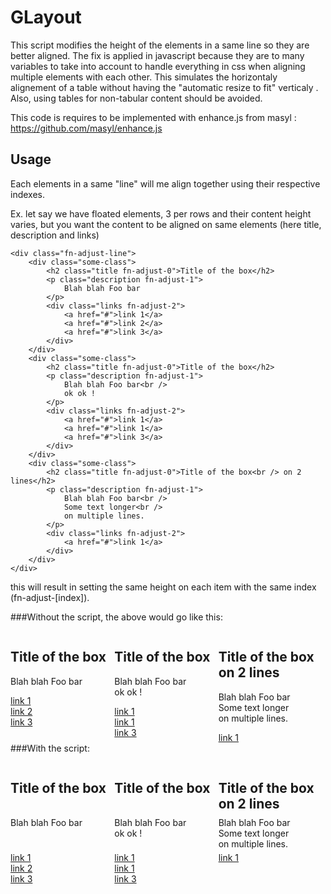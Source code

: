 GLayout
=====

This script modifies the height of the elements in a same line so they are better aligned.
The fix is applied in javascript because they are to many variables to take into account to handle 
everything in css when aligning multiple elements with each other. This simulates the horizontaly alignement of a table without having the 
"automatic resize to fit" verticaly . Also, using tables for non-tabular content should be avoided.

This code is requires to be implemented with enhance.js from masyl : https://github.com/masyl/enhance.js

Usage
--
Each elements in a same "line" will me align together using their respective indexes.

Ex. let say we have floated elements, 3 per rows and their content height varies, but you want the content to be aligned on 
same elements (here title, description  and links)

	<div class="fn-adjust-line">
		<div class="some-class">
			<h2 class="title fn-adjust-0">Title of the box</h2>
			<p class="description fn-adjust-1">
				Blah blah Foo bar
			</p>
			<div class="links fn-adjust-2">
				<a href="#">link 1</a>
				<a href="#">link 2</a>
				<a href="#">link 3</a>
			</div>
		</div>
		<div class="some-class">
			<h2 class="title fn-adjust-0">Title of the box</h2>
			<p class="description fn-adjust-1">
				Blah blah Foo bar<br />
				ok ok !
			</p>
			<div class="links fn-adjust-2">
				<a href="#">link 1</a>
				<a href="#">link 1</a>
				<a href="#">link 3</a>
			</div>
		</div>
		<div class="some-class">
			<h2 class="title fn-adjust-0">Title of the box<br /> on 2 lines</h2>
			<p class="description fn-adjust-1">
				Blah blah Foo bar<br />
				Some text longer<br />
				on multiple lines.
			</p>
			<div class="links fn-adjust-2">
				<a href="#">link 1</a>
			</div>
		</div>
	</div>
	
this will result in setting the same height on each item with the same index (fn-adjust-[index]).

###Without the script, the above would go like this:

<div class="fn-adjust-line">
	<div class="some-class" style="float:left;width:33%">
		<h2 class="title fn-adjust-0">Title of the box</h2>
		<p class="description fn-adjust-1">
			Blah blah Foo bar
		</p>
		<div class="links fn-adjust-2">
			<a href="#">link 1</a><br />
			<a href="#">link 2</a><br />
			<a href="#">link 3</a>
		</div>
	</div>
	<div class="some-class" style="float:left;width:33%">
		<h2 class="title fn-adjust-0">Title of the box</h2>
		<p class="description fn-adjust-1">
			Blah blah Foo bar<br />
			ok ok !
		</p>
		<div class="links fn-adjust-2">
			<a href="#">link 1</a><br />
			<a href="#">link 1</a><br />
			<a href="#">link 3</a>
		</div>
	</div>
	<div class="some-class" style="float:left;width:33%">
		<h2 class="title fn-adjust-0">Title of the box<br /> on 2 lines</h2>
		<p class="description fn-adjust-1">
			Blah blah Foo bar<br />
			Some text longer<br />
			on multiple lines.
		</p>
		<div class="links fn-adjust-2">
			<a href="#">link 1</a>
		</div>
	</div>
</div>

###With the script:

<div class="fn-adjust-line">
	<div class="some-class" style="float:left;width:33%">
		<h2 class="title fn-adjust-0" style="height:2em">Title of the box</h2>
		<p class="description fn-adjust-1" style="height:3em">
			Blah blah Foo bar
		</p>
		<div class="links fn-adjust-2" style="height:3em">
			<a href="#">link 1</a><br />
			<a href="#">link 2</a><br />
			<a href="#">link 3</a>
		</div>
	</div>
	<div class="some-class" style="float:left;width:33%">
		<h2 class="title fn-adjust-0" style="height:2em">Title of the box</h2>
		<p class="description fn-adjust-1" style="height:3em">
			Blah blah Foo bar<br />
			ok ok !
		</p>
		<div class="links fn-adjust-2" style="height:3em">
			<a href="#">link 1</a><br />
			<a href="#">link 1</a><br />
			<a href="#">link 3</a>
		</div>
	</div>
	<div class="some-class" style="float:left;width:33%">
		<h2 class="title fn-adjust-0" style="height:2em">Title of the box<br /> on 2 lines</h2>
		<p class="description fn-adjust-1" style="height:3em">
			Blah blah Foo bar<br />
			Some text longer<br />
			on multiple lines.
		</p>
		<div class="links fn-adjust-2" style="height:3em">
			<a href="#">link 1</a>
		</div>
	</div>
</div>